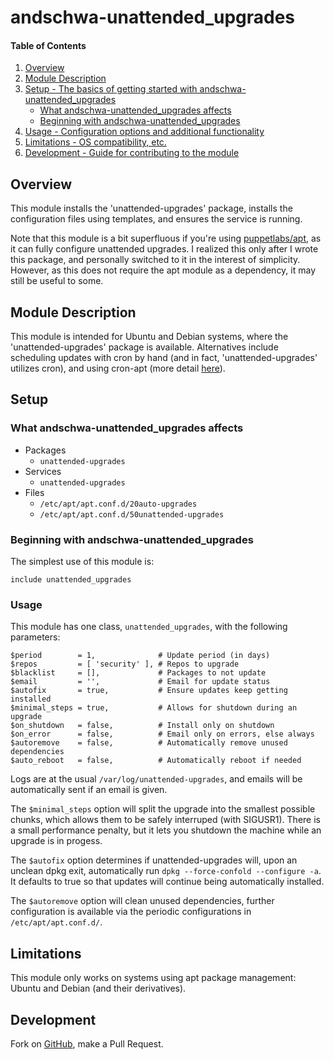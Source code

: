 # andschwa-unattended_upgrades

#### Table of Contents

1. [Overview](#overview)
2. [Module Description](#module-description)
3. [Setup - The basics of getting started with andschwa-unattended_upgrades](#setup)
    * [What andschwa-unattended_upgrades affects](#what-andschwa-unattended_upgrades-affects)
    * [Beginning with andschwa-unattended_upgrades](#beginning-with-andschwa-unattended_upgrades)
4. [Usage - Configuration options and additional functionality](#usage)
5. [Limitations - OS compatibility, etc.](#limitations)
6. [Development - Guide for contributing to the module](#development)

## Overview

This module installs the 'unattended-upgrades' package, installs the
configuration files using templates, and ensures the service is
running.

Note that this module is a bit superfluous if you're using
[puppetlabs/apt](https://github.com/puppetlabs/puppetlabs-apt), as it
can fully configure unattended upgrades. I realized this only after I
wrote this package, and personally switched to it in the interest of
simplicity. However, as this does not require the apt module as a
dependency, it may still be useful to some.

## Module Description

This module is intended for Ubuntu and Debian systems, where the
'unattended-upgrades' package is available. Alternatives include
scheduling updates with cron by hand (and in fact,
'unattended-upgrades' utilizes cron), and using cron-apt (more detail
[here](https://help.ubuntu.com/community/AutomaticSecurityUpdates)).

## Setup

### What andschwa-unattended_upgrades affects

* Packages
    * `unattended-upgrades`
* Services
    * `unattended-upgrades`
* Files
    * `/etc/apt/apt.conf.d/20auto-upgrades`
    * `/etc/apt/apt.conf.d/50unattended-upgrades`

### Beginning with andschwa-unattended_upgrades

The simplest use of this module is:

    include unattended_upgrades

### Usage

This module has one class, `unattended_upgrades`, with the following
parameters:

    $period        = 1,              # Update period (in days)
    $repos         = [ 'security' ], # Repos to upgrade
    $blacklist     = [],             # Packages to not update
    $email         = '',             # Email for update status
    $autofix       = true,           # Ensure updates keep getting installed
    $minimal_steps = true,           # Allows for shutdown during an upgrade
    $on_shutdown   = false,          # Install only on shutdown
    $on_error      = false,          # Email only on errors, else always
    $autoremove    = false,          # Automatically remove unused dependencies
    $auto_reboot   = false,          # Automatically reboot if needed

Logs are at the usual `/var/log/unattended-upgrades`, and emails will
be automatically sent if an email is given.

The `$minimal_steps` option will split the upgrade into the smallest
possible chunks, which allows them to be safely interruped (with
SIGUSR1). There is a small performance penalty, but it lets you
shutdown the machine while an upgrade is in progess.

The `$autofix` option determines if unattended-upgrades will, upon
an unclean dpkg exit, automatically run `dpkg --force-confold
--configure -a`. It defaults to true so that updates will continue
being automatically installed.

The `$autoremove` option will clean unused dependencies, further
configuration is available via the periodic configurations in
`/etc/apt/apt.conf.d/`.

## Limitations

This module only works on systems using apt package management: Ubuntu
and Debian (and their derivatives).

## Development

Fork on
[GitHub](https://github.com/andschwa/puppet-unattended_upgrades), make
a Pull Request.
